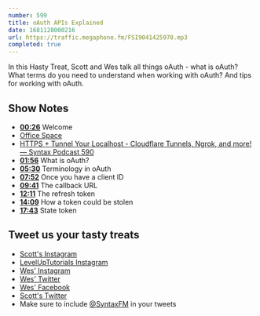 ```yaml
---
number: 599
title: oAuth APIs Explained
date: 1681128000216
url: https://traffic.megaphone.fm/FSI9041425970.mp3
completed: true
---
```


In this Hasty Treat, Scott and Wes talk all things oAuth - what is oAuth? What terms do you need to understand when working with oAuth? And tips for working with oAuth.

## Show Notes

* **[00:26](#t=00:26)** Welcome
* [Office Space](https://en.wikipedia.org/wiki/Office_Space)
* [HTTPS + Tunnel Your Localhost - Cloudflare Tunnels, Ngrok, and more! — Syntax Podcast 590](https://syntax.fm/show/590/https-tunnel-your-localhost-cloudflare-tunnels-ngrok-and-more)
* **[01:56](#t=01:56)** What is oAuth?
* **[05:30](#t=05:30)** Terminology in oAuth
* **[07:52](#t=07:52)** Once you have a client ID
* **[09:41](#t=09:41)** The callback URL
* **[12:11](#t=12:11)** The refresh token
* **[14:09](#t=14:09)** How a token could be stolen
* **[17:43](#t=17:43)** State token

## Tweet us your tasty treats

* [Scott's Instagram](https://www.instagram.com/stolinski/)
* [LevelUpTutorials Instagram](https://www.instagram.com/LevelUpTutorials/)
* [Wes' Instagram](https://www.instagram.com/wesbos/)
* [Wes' Twitter](https://twitter.com/wesbos)
* [Wes' Facebook](https://www.facebook.com/wesbos.developer)
* [Scott's Twitter](https://twitter.com/stolinski)
* Make sure to include [@SyntaxFM](https://twitter.com/SyntaxFM) in your tweets
